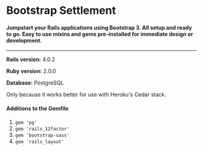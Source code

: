 # Bootstrap Settlement

#### Jumpstart your Rails applications using Bootstrap 3.  All setup and ready to go.  Easy to use mixins and gems pre-installed for immediate design or development.
****
**Rails version:** 4.0.2


**Ruby version:** 2.0.0


**Database:** PostgreSQL

Only because it works better for use with Heroku's Cedar stack.


#### Additions to the Gemfile
1.  `gem 'pg'`
2.  `gem 'rails_12factor'`
3.  `gem 'bootstrap-sass'`
3.  `gem 'rails_layout'`



